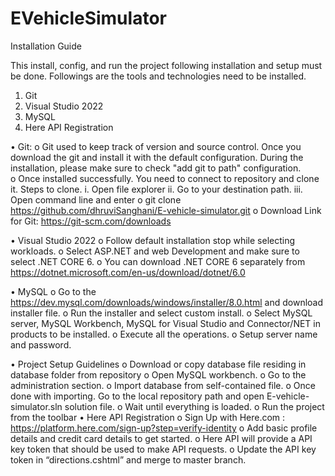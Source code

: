 # EVehicleSimulator

Installation Guide

   This install, config, and run the project following installation and setup must be done. Followings are the tools and technologies need to be installed.

1.	Git
2.	Visual Studio 2022
3.	MySQL
4.	Here API Registration

•	Git: 
o	Git used to keep track of version and source control. Once you download the git and install it with the default configuration. During the installation, please make sure to check "add git to path" configuration.  
o	Once installed successfully. You need to connect to repository and clone it. Steps to clone. 
i.	 Open file explorer 
ii.	Go to your destination path.
iii.	Open command line and enter 
o	git clone https://github.com/dhruviSanghani/E-vehicle-simulator.git
o	Download Link for Git: https://git-scm.com/downloads

•	Visual Studio 2022
o	Follow default installation stop while selecting workloads.
o	Select ASP.NET and web Development and make sure to select .NET CORE 6.
o	You can download .NET CORE 6 separately from https://dotnet.microsoft.com/en-us/download/dotnet/6.0

•	 MySQL
o	Go to the https://dev.mysql.com/downloads/windows/installer/8.0.html and download installer file. 
o	Run the installer and select custom install. 
o	Select MySQL server, MySQL Workbench, MySQL for Visual Studio and Connector/NET in products to be installed. 
o	Execute all the operations.
o	Setup server name and password.







•	Project Setup Guidelines
o	Download or copy database file residing in database folder from repository
o	Open MySQL workbench.
o	Go to the administration section.
o	Import database from self-contained file.
o	Once done with importing. Go to the local repository path and open E-vehicle-simulator.sln solution file.
o	Wait until everything is loaded. 
o	Run the project from the toolbar
•	Here API Registration
o	Sign Up with Here.com : https://platform.here.com/sign-up?step=verify-identity
o	Add basic profile details and credit card details to get started.
o	Here API will provide a API key token that should be used to make API requests.
o	Update the API key token in “directions.cshtml” and merge to master branch.
